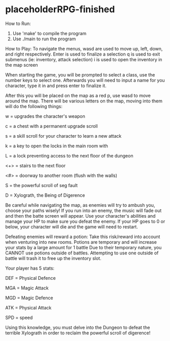 # placeholderRPG-finished
                    
How to Run:
1. Use 'make' to compile the program
2. Use ./main to run the program

How to Play:
To navigate the menus, wasd are used to move up, left, down, and right respectively. 
Enter is used to finalize a selection
q is used to exit submenus (ie: inventory, attack selection)
i is used to open the inventory in the map screen

When starting the game, you will be prompted to select a class, use the number keys to select one.
Afterwards you will need to input a name for you character, type it in and press enter to finalize it.

After this you will be placed on the map as a red p, use wasd to move around the map.
There will be various letters on the map, moving into them will do the following things:  

w = upgrades the character's weapon  

c = a chest with a permanent upgrade scroll  

s = a skill scroll for your character to learn a new attack  

k = a key to open the locks in the main room with  

L = a lock preventing access to the next floor of the dungeon  

<+> = stairs to the next floor

<#> = doorway to another room (flush with the walls)  

S = the powerful scroll of seg fault   

D = Xylograth, the Being of Digerence  


Be careful while navigating the map, as enemies will try to ambush you, choose your paths wisely!
If you run into an enemy, the music will fade out and then the batte screen will appear.
Use your character's abilities and manage your HP to make sure you defeat the enemy.
If your HP goes to 0 or below, your character will die and the game will need to restart.

Defeating enemies will reward a potion:
Take this risk/reward into account when venturing into new rooms.
Potions are temporary and will increase your stats by a large amount for 1 battle
Due to their temporary nature, you CANNOT use potions outside of battles.
Attempting to use one outside of battle will trash it to free up the inventory slot.

Your player has 5 stats:   

DEF = Physical Defence  

MGA = Magic Attack  

MGD = Magic Defence  

ATK = Physical Attack  

SPD = speed  


Using this knowledge, you must delve into the Dungeon to defeat the terrible Xylograth in order to reclaim the powerful scroll of digerence!



